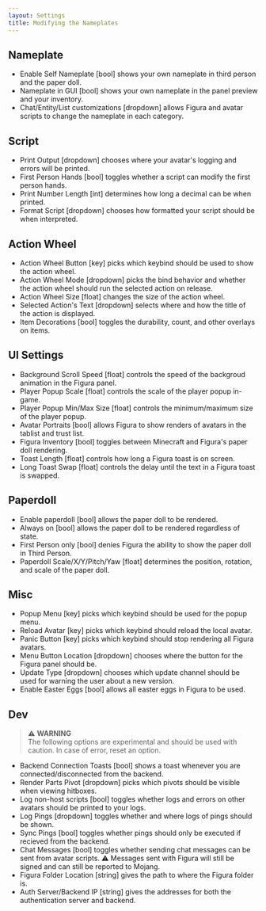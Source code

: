 ```yaml
---
layout: Settings
title: Modifying the Nameplates
---
```


## Nameplate

- Enable Self Nameplate [bool] shows your own nameplate in third person and the paper doll.
- Nameplate in GUI [bool] shows your own nameplate in the panel preview and your inventory.
- Chat/Entity/List customizations [dropdown] allows Figura and avatar scripts to change the nameplate in each category.

## Script

- Print Output [dropdown] chooses where your avatar's logging and errors will be printed.
- First Person Hands [bool] toggles whether a script can modify the first person hands.
- Print Number Length [int] determines how long a decimal can be when printed.
- Format Script [dropdown] chooses how formatted your script should be when interpreted.

## Action Wheel

- Action Wheel Button [key] picks which keybind should be used to show the action wheel.
- Action Wheel Mode [dropdown] picks the bind behavior and whether the action wheel should run the selected action on release.
- Action Wheel Size [float] changes the size of the action wheel.
- Selected Action's Text [dropdown] selects where and how the title of the action is displayed.
- Item Decorations [bool] toggles the durability, count, and other overlays on items.

## UI Settings

- Background Scroll Speed [float] controls the speed of the backgroud animation in the Figura panel.
- Player Popup Scale [float] controls the scale of the player popup in-game.
- Player Popup Min/Max Size [float] controls the minimum/maximum size of the player popup.
- Avatar Portraits [bool] allows Figura to show renders of avatars in the tablist and trust list.
- Figura Inventory [bool] toggles between Minecraft and Figura's paper doll rendering.
- Toast Length [float] controls how long a Figura toast is on screen.
- Long Toast Swap [float] controls the delay until the text in a Figura toast is swapped.

## Paperdoll

- Enable paperdoll [bool] allows the paper doll to be rendered.
- Always on [bool] allows the paper doll to be rendered regardless of state.
- First Person only [bool] denies Figura the ability to show the paper doll in Third Person.
- Paperdoll Scale/X/Y/Pitch/Yaw [float] determines the position, rotation, and scale of the paper doll.

## Misc

- Popup Menu [key] picks which keybind should be used for the popup menu.
- Reload Avatar [key] picks which keybind should reload the local avatar.
- Panic Button [key] picks which keybind should stop rendering all Figura avatars.
- Menu Button Location [dropdown] chooses where the button for the Figura panel should be.
- Update Type [dropdown] chooses which update channel should be used for warning the user about a new version.
- Enable Easter Eggs [bool] allows all easter eggs in Figura to be used.

## Dev

> :warning: **WARNING**  
> The following options are experimental and should be used with caution. In case of error, reset an option.

- Backend Connection Toasts [bool] shows a toast whenever you are connected/disconnected from the backend.
- Render Parts Pivot [dropdown] picks which pivots should be visible when viewing hitboxes.
- Log non-host scripts [bool] toggles whether logs and errors on other avatars should be printed to your logs.
- Log Pings [dropdown] toggles whether and where logs of pings should be shown.
- Sync Pings [bool] toggles whether pings should only be executed if recieved from the backend.
- Chat Messages [bool] toggles whether sending chat messages can be sent from avatar scripts. :warning: Messages sent with Figura will still be signed and can still be reported to Mojang.
- Figura Folder Location [string] gives the path to where the Figura folder is.
- Auth Server/Backend IP [string] gives the addresses for both the authentication server and backend.